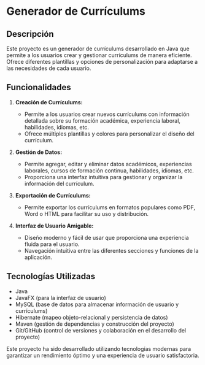 # Generador de Currículums

## Descripción

Este proyecto es un generador de currículums desarrollado en Java que permite a los usuarios crear y gestionar currículums de manera eficiente. Ofrece diferentes plantillas y opciones de personalización para adaptarse a las necesidades de cada usuario.

## Funcionalidades

1. **Creación de Currículums:**
    - Permite a los usuarios crear nuevos currículums con información detallada sobre su formación académica, experiencia laboral, habilidades, idiomas, etc.
    - Ofrece múltiples plantillas y colores para personalizar el diseño del currículum.

2. **Gestión de Datos:**
    - Permite agregar, editar y eliminar datos académicos, experiencias laborales, cursos de formación continua, habilidades, idiomas, etc.
    - Proporciona una interfaz intuitiva para gestionar y organizar la información del currículum.

3. **Exportación de Currículums:**
    - Permite exportar los currículums en formatos populares como PDF, Word o HTML para facilitar su uso y distribución.

4. **Interfaz de Usuario Amigable:**
    - Diseño moderno y fácil de usar que proporciona una experiencia fluida para el usuario.
    - Navegación intuitiva entre las diferentes secciones y funciones de la aplicación.

## Tecnologías Utilizadas

- Java
- JavaFX (para la interfaz de usuario)
- MySQL (base de datos para almacenar información de usuario y currículums)
- Hibernate (mapeo objeto-relacional y persistencia de datos)
- Maven (gestión de dependencias y construcción del proyecto)
- Git/GitHub (control de versiones y colaboración en el desarrollo del proyecto)

Este proyecto ha sido desarrollado utilizando tecnologías modernas para garantizar un rendimiento óptimo y una experiencia de usuario satisfactoria.